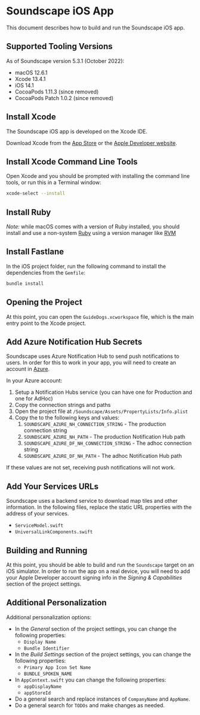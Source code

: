 # Soundscape iOS App

This document describes how to build and run the Soundscape iOS app.

## Supported Tooling Versions

As of Soundscape version 5.3.1 (October 2022):

* macOS 12.6.1
* Xcode 13.4.1
* iOS 14.1
* CocoaPods 1.11.3 (since removed)
* CocoaPods Patch 1.0.2 (since removed)

## Install Xcode

The Soundscape iOS app is developed on the Xcode IDE.

Download Xcode from the [App Store](https://apps.apple.com/us/app/xcode/id497799835?mt=12) or the [Apple Developer website](http://developer.apple.com).

## Install Xcode Command Line Tools

Open Xcode and you should be prompted with installing the command line tools, or run this in a Terminal window:

```sh
xcode-select --install
```

## Install Ruby

_Note:_ while macOS comes with a version of Ruby installed, you should install and use a non-system [Ruby](https://www.ruby-lang.org/)
using a version manager like [RVM](https://rvm.io/)

## Install Fastlane

In the iOS project folder, run the following command to install the dependencies from the `Gemfile`:

```sh
bundle install
```

## Opening the Project

At this point, you can open the `GuideDogs.xcworkspace` file, which is the main entry point to the Xcode project.

## Add Azure Notification Hub Secrets

Soundscape uses Azure Notification Hub to send push notifications to users. In order for this to work in your app, you will need to create an account in [Azure](https://azure.microsoft.com).

In your Azure account:

1. Setup a Notification Hubs service (you can have one for Production and one for AdHoc)
2. Copy the connection strings and paths
3. Open the project file at `/Soundscape/Assets/PropertyLists/Info.plist`
4. Copy the to the following keys and values:
   1. `SOUNDSCAPE_AZURE_NH_CONNECTION_STRING` - The production connection string
   2. `SOUNDSCAPE_AZURE_NH_PATH` - The production Notification Hub path
   3. `SOUNDSCAPE_AZURE_DF_NH_CONNECTION_STRING` - The adhoc connection string
   4. `SOUNDSCAPE_AZURE_DF_NH_PATH` - The adhoc Notification Hub path

If these values are not set, receiving push notifications will not work.

## Add Your Services URLs

Soundscape uses a backend service to download map tiles and other information. In the following files, replace the static URL properties with the address of your services.

* `ServiceModel.swift`
* `UniversalLinkComponents.swift`

## Building and Running

At this point, you should be able to build and run the `Soundscape` target on an iOS simulator. In order to run the app on a real device, you will need to add your Apple Developer account signing info in the _Signing & Capabilities_ section of the project settings.

## Additional Personalization

Additional personalization options:

* In the _General_ section of the project settings, you can change the following properties:
  * `Display Name`
  * `Bundle Identifier`
* In the _Build Settings_ section of the project settings, you can change the following properties:
  * `Primary App Icon Set Name`
  * `BUNDLE_SPOKEN_NAME`
* In `AppContext.swift` you can change the following properties:
  * `appDisplayName`
  * `appStoreId`
* Do a general search and replace instances of `CompanyName` and `AppName`.
* Do a general search for `TODOs` and make changes as needed.

